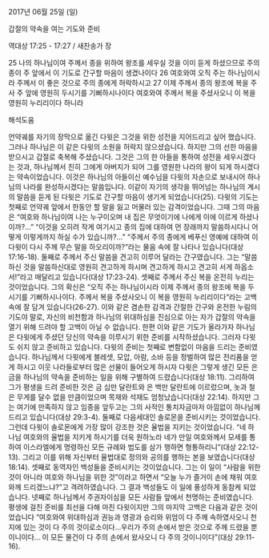 2017년 06월 25일 (일)

갑절의 약속을 여는 기도와 준비



역대상 17:25 - 17:27 / 새찬송가  장


25 나의 하나님이여 주께서 종을 위하여 왕조를 세우실 것을 이미 듣게 하셨으므로 주의 종이 주 앞에서 이 기도로 간구할 마음이 생겼나이다 26 여호와여 오직 주는 하나님이시라 주께서 이 좋은 것으로 주의 종에게 허락하시고 27 이제 주께서 종의 왕조에 복을 주사 주 앞에 영원히 두시기를 기뻐하시나이다 여호와여 주께서 복을 주셨사오니 이 복을 영원히 누리리이다 하니라

해석도움





언약궤를 자기의 장막으로 옮긴 다윗은 그것을 위한 성전을 지어드리고 싶어 했습니다. 그러나 하나님은 이 같은 다윗의 소원을 허락지 않으셨습니다. 하지만 그의 선한 마음을 받으시고 갑절로 축복해 주셨습니다. 그것은 그의 한 아들을 통하여 성전을 세우시겠다는 것과, 하나님께서 친히 그에게 아버지가 되어 그를 영원한 나라의 왕이 되게 하시겠다는 약속이었습니다. 이것은 하나님의 아들이신 예수님을 다윗의 자손으로 보내시어 하나님의 나라를 완성하시겠다는 말씀입니다. 이같이 자기의 생각을 뛰어넘는 하나님의 계시의 말씀을 듣게 된 다윗은 기도로 간구할 마음이 생기게 되었습니다(25). 다윗의 기도는 첫째로 언약궤 앞에서 한동안 할 말을 잃고 머물러 있는 감격이었습니다. 그때 그의 마음은 “여호와 하나님이여 나는 누구이오며 내 집은 무엇이기에 나에게 이에 이르게 하셨나이까?...” “이것을 오히려 작게 여기시고 종의 집에 대하여 먼 장래까지 말씀하시다니 어떻게 이렇게까지 하실 수가 있습니까?...” “주께서 주의 종에게 베푸신 영예에 대하여 이 다윗이 다시 주께 무슨 말을 하오리이까?”라는 물음 속에 잘 나타나 있습니다(대상 17:16-18). 둘째로 주께서 주신 말씀을 견고히 이루어 달라는 간구였습니다. 그는 “말씀하신 것을 말씀하신대로 영원히 견고하게 하시며 견고하게 하시고 견고히 서게 하옵소서!”라고 매달리고 있습니다(대상 17:23-24). 셋째로 주께서 주신 복을 온전히 누리는 것이었습니다. 그의 확신은 “오직 주는 하나님이시라 이제 주께서 종의 왕조에 복을 두시기를 기뻐하시나이다. 주께서 복을 주셨사오니 이 복을 영원히 누리리이다“라는 고백 속에 잘 담겨 있습니다(26-27). 이와 같은 겸손한 감격과 간절한 간구와 온전한 누림의 기도야 말로, 자신의 비천함과 하나님의 위대하심을 진심으로 아는 자가 갑절의 약속을 열기 위해 드려야 할 고백이 아닐 수 없습니다. 한편 이와 같은 기도가 올라가자 하나님은 다윗에게 주셨던 당신의 약속을 이루시기 위한 준비를 시작하셨습니다. 그러자 다윗도 쉬지 않고 준비하고 있습니다. 다윗의 준비는 첫째로 변함없이 마음을 드리는 준비였습니다. 하나님께서 다윗에게 블레셋, 모압, 아람, 소바 등을 정벌하여 많은 전리품을 얻게 하시고 이웃 나라들로부터 많은 선물이 들어오게 하시자  다윗은 그렇게 생긴 모든 은금을 하나님의 약속을 준비하는 일을 위해 구별하여 드렸습니다(대상 18:11). 그리하여 그가 평생을 드려 준비한 것은 금 십만 달란트와 은 백만 달란트에 이르렀으며, 놋과 철은 무게를 달수 없을 만큼이었으며 목재와 석재도 엄청났습니다(대상 22:14). 하지만 그는 여기에 만족하지 않고 임종을 앞두고는 그의 사적인 통치자금마저 아낌없이 하나님께 드리고 있습니다(대상 29:3-4). 둘째로 다음세대인 솔로몬을 준비시키는 것이었습니다. 그런데 다윗이 솔로몬에게 가장 많이 강조한 것은 율법을 지키는 것이었습니다. “네 하나님 여호와의 율법을 지키게 하시기를 더욱 원하노라 네가 만일 여호와께서 모세를 통하여 이스라엘에게 명령하신 모든 규례와 법도를 삼가 행하면 형통하리니”(대상 22:12-13). 그리고 이를 위해 자신부터 율법대로 정의와 공의를 행하는 본을 보였습니다(대상 18:14). 셋째로 동역자인 백성들을 준비시키는 것이었습니다. 그는 이 일이 “사람을 위한 것이 아니라 여호와 하나님을 위한 것”이라고 하면서 “오늘 누가 즐거이 손에 채워 여호와께 드리겠느냐?”고 격려하였습니다. 그 결과 백성들도 이 일에 풍성하게 동참케 되었습니다. 넷째로 하나님께서 주권자이심을 모든 사람들 앞에서 천명하는 준비였습니다. 평생에 걸친 준비를 최선을 다해 마친 다윗이지만 그의 마지막 고백은 다음과 같은 것이었습니다 “여호와여 위대하심과 권능과 영광과 승리와 위엄이 다 주께 속하였사오니 천지에 있는 것이 다 주의 것이로소이다...우리가  주의 손에서 받은 것으로 주께 드렸을 뿐이니이다... 이 모든 물건이 다 주의 손에서 왔사오니 다 주의 것이니이다”(대상 29:11-16).